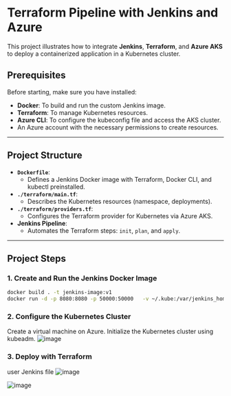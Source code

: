 
# Terraform Pipeline with Jenkins and Azure

This project illustrates how to integrate **Jenkins**, **Terraform**, and **Azure AKS** to deploy a containerized application in a Kubernetes cluster.

## **Prerequisites**

Before starting, make sure you have installed:
- **Docker**: To build and run the custom Jenkins image.
- **Terraform**: To manage Kubernetes resources.
- **Azure CLI**: To configure the kubeconfig file and access the AKS cluster.
- An Azure account with the necessary permissions to create resources.

---

## **Project Structure**
- **`Dockerfile`**:
  - Defines a Jenkins Docker image with Terraform, Docker CLI, and kubectl preinstalled.
- **`./terraform/main.tf`**:
  - Describes the Kubernetes resources (namespace, deployments).
- **`./terraform/providers.tf`**:
  - Configures the Terraform provider for Kubernetes via Azure AKS.
- **Jenkins Pipeline**:
  - Automates the Terraform steps: `init`, `plan`, and `apply`.

---

## **Project Steps**

### 1. **Create and Run the Jenkins Docker Image**
```bash
docker build . -t jenkins-image:v1
docker run -d -p 8080:8080 -p 50000:50000   -v ~/.kube:/var/jenkins_home/.kube   -v jenkins_home:/var/jenkins_home   --name jenkins-instance jenkins-image:v1
```

### 2. **Configure the Kubernetes Cluster**
Create a virtual machine on Azure.
Initialize the Kubernetes cluster using kubeadm.
![image](https://github.com/user-attachments/assets/27cc1a28-981e-4dd7-86c3-d0abcddf4ddc)


### 3. **Deploy with Terraform**
user Jenkins file
![image](https://github.com/user-attachments/assets/e0f757a9-9fa8-4510-8993-e9d4cfcf03c7)


![image](https://github.com/user-attachments/assets/dfb08194-ba87-4f6d-9e33-57bb4c2a7d33)
